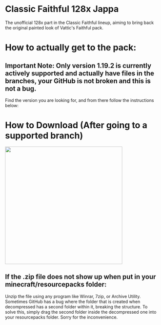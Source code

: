 # Classic Faithful 128x Jappa
The unofficial 128x part in the Classic Faithful lineup, aiming to bring back the original painted look of Vattic's Faithful pack.

# How to actually get to the pack:
## Important Note: Only version 1.19.2 is currently actively supported and actually have files in the branches, your GitHub is not broken and this is not a bug.

Find the version you are looking for, and from there follow the instructions below:

# How to Download (After going to a supported branch)

<img src="https://user-images.githubusercontent.com/75297863/163903656-b32b9686-c147-469b-bb3f-808ab6d6bc36.png" align="center" height="384px">

## If the .zip file does not show up when put in your minecraft/resourcepacks folder:

Unzip the file using any program like Winrar, 7zip, or Archive Utility. Sometimes GitHub has a bug where the folder that is created when decompressed has a second folder
within it, breaking the structure. To solve this, simply drag the second folder inside the decompressed one into your resourcepacks folder. Sorry for the inconvenience.
